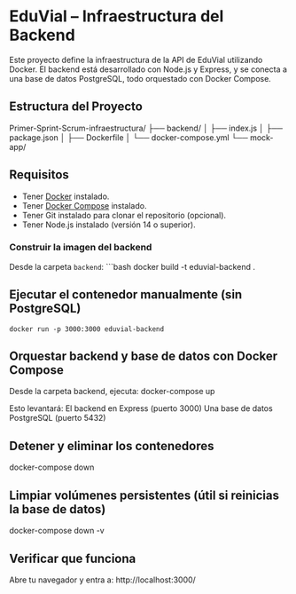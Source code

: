 # EduVial – Infraestructura del Backend 

Este proyecto define la infraestructura de la API de EduVial utilizando Docker. El backend está desarrollado con Node.js y Express, y se conecta a una base de datos PostgreSQL, todo orquestado con Docker Compose.

## Estructura del Proyecto

Primer-Sprint-Scrum-infraestructura/
 ├── backend/ 
 │ ├── index.js 
 │ ├── package.json 
 │ ├── Dockerfile 
 │ └── docker-compose.yml
 └── mock-app/

## Requisitos

- Tener [Docker](https://www.docker.com/) instalado.
- Tener [Docker Compose](https://docs.docker.com/compose/) instalado.
- Tener Git instalado para clonar el repositorio (opcional).
- Tener Node.js instalado (versión 14 o superior).

### Construir la imagen del backend
Desde la carpeta `backend`:
    ```bash
docker build -t eduvial-backend .

## Ejecutar el contenedor manualmente (sin PostgreSQL)
    docker run -p 3000:3000 eduvial-backend

## Orquestar backend y base de datos con Docker Compose
Desde la carpeta backend, ejecuta:
    docker-compose up

Esto levantará:
    El backend en Express (puerto 3000)
    Una base de datos PostgreSQL (puerto 5432)

## Detener y eliminar los contenedores
docker-compose down

## Limpiar volúmenes persistentes (útil si reinicias la base de datos)
docker-compose down -v

## Verificar que funciona
Abre tu navegador y entra a:
    http://localhost:3000/

